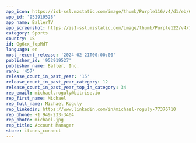 ```yaml
---
app_icon: https://is1-ssl.mzstatic.com/image/thumb/Purple116/v4/d1/eb/6d/d1eb6d1f-b076-a53b-d2f3-0f6fa717ffca/AppIcon-1x_U007emarketing-0-10-0-85-220.png/1024x1024bb.png
app_id: '952919528'
app_name: BallerTV
app_screenshot: https://is1-ssl.mzstatic.com/image/thumb/Purple122/v4/17/14/4d/17144dab-0bfd-cde5-ae3b-327cd68f7ea8/89a7d20b-f5fd-48a2-a684-cec89a7d4c32_SS1_65.jpg/1242x2688bb.png
category: Sports
country: US
id: Gg6cx_fopMdT
language: en
most_recent_release: '2024-02-21T00:00:00'
publisher_id: '952919527'
publisher_name: Baller, Inc.
rank: '457'
release_count_in_past_year: '15'
release_count_in_past_year_category: 12
release_count_in_past_year_top_in_category: 34
rep_email: michael.roguly@bitrise.io
rep_first_name: Michael
rep_full_name: Michael Roguly
rep_linkedin: https://www.linkedin.com/in/michael-roguly-77376710
rep_phone: +1 949-233-3404
rep_photo: michael.jpg
rep_title: Account Manager
store: itunes_connect
---
```

